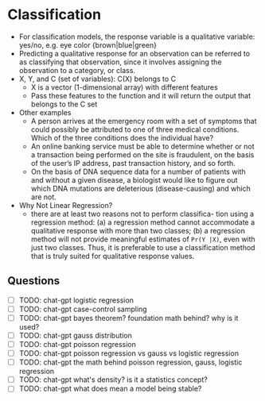 # Classification

- For classification models, the response variable is a qualitative variable: yes/no, e.g. eye color {brown|blue|green}
- Predicting a qualitative response for an observation can be referred to as classifying that observation, since it involves assigning the observation to a category, or class.
- X, Y, and C (set of variables): C(X) belongs to C
  - X is a vector (1-dimensional array) with different features
  - Pass these features to the function and it will return the output that belongs to the C set
- Other examples
  - A person arrives at the emergency room with a set of symptoms that could possibly be attributed to one of three medical conditions. Which of the three conditions does the individual have?
  - An online banking service must be able to determine whether or not a transaction being performed on the site is fraudulent, on the basis of the user’s IP address, past transaction history, and so forth.
  - On the basis of DNA sequence data for a number of patients with and without a given disease, a biologist would like to figure out which DNA mutations are deleterious (disease-causing) and which are not.
- Why Not Linear Regression?
  - there are at least two reasons not to perform classifica- tion using a regression method: (a) a regression method cannot accommodate a qualitative response with more than two classes; (b) a regression method will not provide meaningful estimates of `Pr(Y |X)`, even with just two classes. Thus, it is preferable to use a classification method that is truly suited for qualitative response values.

## Questions

- [ ] TODO: chat-gpt logistic regression
- [ ] TODO: chat-gpt case-control sampling
- [ ] TODO: chat-gpt bayes theorem? foundation math behind? why is it used?
- [ ] TODO: chat-gpt gauss distribution
- [ ] TODO: chat-gpt poisson regression
- [ ] TODO: chat-gpt poisson regression vs gauss vs logistic regression
- [ ] TODO: chat-gpt the math behind poisson regression, gauss, logistic regression
- [ ] TODO: chat-gpt what's density? is it a statistics concept?
- [ ] TODO: chat-gpt what does mean a model being stable?
